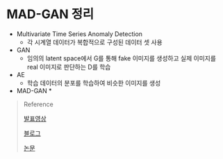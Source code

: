 # MAD-GAN 정리

* Multivariate Time Series Anomaly Detection
  * 각 시계열 데이터가 복합적으로 구성된 데이터 셋 사용
* GAN 
  * 임의의 latent space에서 G를 통해 fake 이미지를 생성하고 실제 이미지를 real 이미지로 판단하는 D를 학습
* AE
  * 학습 데이터의 분포를 학습하여 비슷한 이미지를 생성
* MAD-GAN
  * 



> Reference
>
> [발표영상](http://dsba.korea.ac.kr/seminar/?mod=document&uid=1434)
>
> [블로그](https://ssomu.tistory.com/54)
>
> [논문](https://arxiv.org/pdf/1901.04997.pdf)

